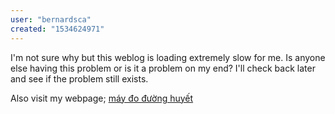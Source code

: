 ```yaml
---
user: "bernardsca"
created: "1534624971"
---
```


I'm not sure why but this weblog is loading extremely slow for me.
Is anyone else having this problem or is it a problem on my 
end? I'll check back later and see if the problem still exists.


Also visit my webpage; <a href="https://ytenamgiao.com/">máy đo đường huyết</a>
